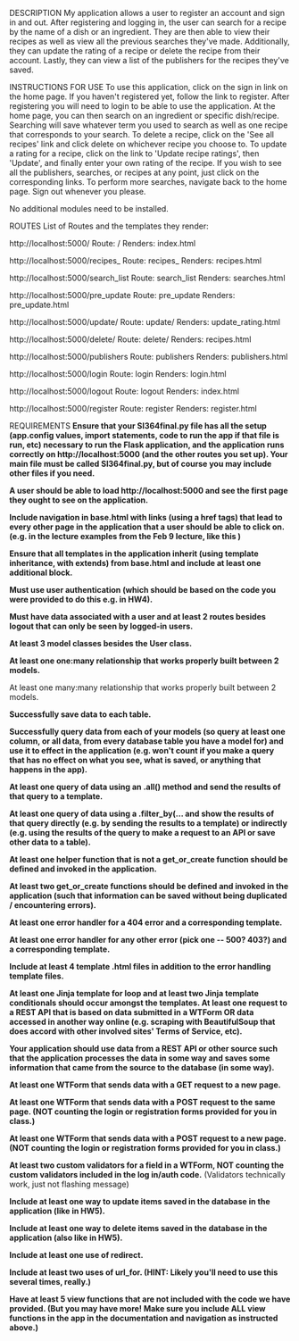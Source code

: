 DESCRIPTION
My application allows a user to register an account and sign in and out. After
registering and logging in, the user can search for a recipe by the name of a
dish or an ingredient. They are then able to view their recipes as well as
view all the previous searches they've made. Additionally, they can update
the rating of a recipe or delete the recipe from their account. Lastly, they
can view a list of the publishers for the recipes they've saved.

INSTRUCTIONS FOR USE
To use this application, click on the sign in link on the home page. If you
haven't registered yet, follow the link to register. After registering you will
need to login to be able to use the application. At the home page, you can then
search on an ingredient or specific dish/recipe. Searching will save whatever
term you used to search as well as one recipe that corresponds to your search.
To delete a recipe, click on the 'See all recipes' link and click delete on
whichever recipe you choose to. To update a rating for a recipe, click on the
link to 'Update recipe ratings', then 'Update', and finally enter your own
rating of the recipe. If you wish to see all the publishers, searches, or
recipes at any point, just click on the corresponding links. To perform more
searches, navigate back to the home page. Sign out whenever you please.


No additional modules need to be installed.

ROUTES
List of Routes and the templates they render:

http://localhost:5000/
Route: /
Renders: index.html

http://localhost:5000/recipes_
Route: recipes_
Renders: recipes.html

http://localhost:5000/search_list
Route: search_list
Renders: searches.html

http://localhost:5000/pre_update
Route: pre_update
Renders: pre_update.html

http://localhost:5000/update/<recipe>
Route: update/<recipe>
Renders: update_rating.html

http://localhost:5000/delete/<recipe>
Route: delete/<recipe>
Renders: recipes.html

http://localhost:5000/publishers
Route: publishers
Renders: publishers.html

http://localhost:5000/login
Route: login
Renders: login.html

http://localhost:5000/logout
Route: logout
Renders: index.html

http://localhost:5000/register
Route: register
Renders: register.html

REQUIREMENTS
**Ensure that your SI364final.py file has all the setup (app.config values, import statements, code to run the app if that file is run, etc) necessary to run the Flask application, and the application runs correctly on http://localhost:5000 (and the other routes you set up). Your main file must be called SI364final.py, but of course you may include other files if you need.**

 **A user should be able to load http://localhost:5000 and see the first page they ought to see on the application.**

 **Include navigation in base.html with links (using a href tags) that lead to every other page in the application that a user should be able to click on. (e.g. in the lecture examples from the Feb 9 lecture, like this )**

**Ensure that all templates in the application inherit (using template inheritance, with extends) from base.html and include at least one additional block.**

**Must use user authentication (which should be based on the code you were provided to do this e.g. in HW4).**

 **Must have data associated with a user and at least 2 routes besides logout that can only be seen by logged-in users.**

 **At least 3 model classes besides the User class.**

 **At least one one:many relationship that works properly built between 2 models.**

 At least one many:many relationship that works properly built between 2 models.

 **Successfully save data to each table.**

 **Successfully query data from each of your models (so query at least one column, or all data, from every database table you have a model for) and use it to effect in the application (e.g. won't count if you make a query that has no effect on what you see, what is saved, or anything that happens in the app).**

 **At least one query of data using an .all() method and send the results of that query to a template.**

 **At least one query of data using a .filter_by(... and show the results of that query directly (e.g. by sending the results to a template) or indirectly (e.g. using the results of the query to make a request to an API or save other data to a table).**

 **At least one helper function that is not a get_or_create function should be defined and invoked in the application.**

 **At least two get_or_create functions should be defined and invoked in the application (such that information can be saved without being duplicated / encountering errors).**

 **At least one error handler for a 404 error and a corresponding template.**

 **At least one error handler for any other error (pick one -- 500? 403?) and a corresponding template.**

 **Include at least 4 template .html files in addition to the error handling template files.**

 **At least one Jinja template for loop and at least two Jinja template conditionals should occur amongst the templates.
 At least one request to a REST API that is based on data submitted in a WTForm OR data accessed in another way online (e.g. scraping with BeautifulSoup that does accord with other involved sites' Terms of Service, etc).**

 **Your application should use data from a REST API or other source such that the application processes the data in some way and saves some information that came from the source to the database (in some way).**

 **At least one WTForm that sends data with a GET request to a new page.**

 **At least one WTForm that sends data with a POST request to the same page. (NOT counting the login or registration forms provided for you in class.)**

 **At least one WTForm that sends data with a POST request to a new page. (NOT counting the login or registration forms provided for you in class.)**

 **At least two custom validators for a field in a WTForm, NOT counting the custom validators included in the log in/auth code.** (Validators technically work, just not flashing message)

 **Include at least one way to update items saved in the database in the application (like in HW5).**

 **Include at least one way to delete items saved in the database in the application (also like in HW5).**

 **Include at least one use of redirect.**

 **Include at least two uses of url_for. (HINT: Likely you'll need to use this several times, really.)**

 **Have at least 5 view functions that are not included with the code we have provided. (But you may have more! Make sure you include ALL view functions in the app in the documentation and navigation as instructed above.)**
